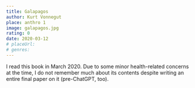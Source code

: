 ```yaml
---
title: Galapagos
author: Kurt Vonnegut
place: anthro 1
image: galapagos.jpg
rating: 0
date: 2020-03-12
# placeUrl:
# genres:
---
```


I read this book in March 2020. Due to some minor health-related concerns at the time, I do not remember much about its contents despite writing an entire final paper on it (pre-ChatGPT, too).
